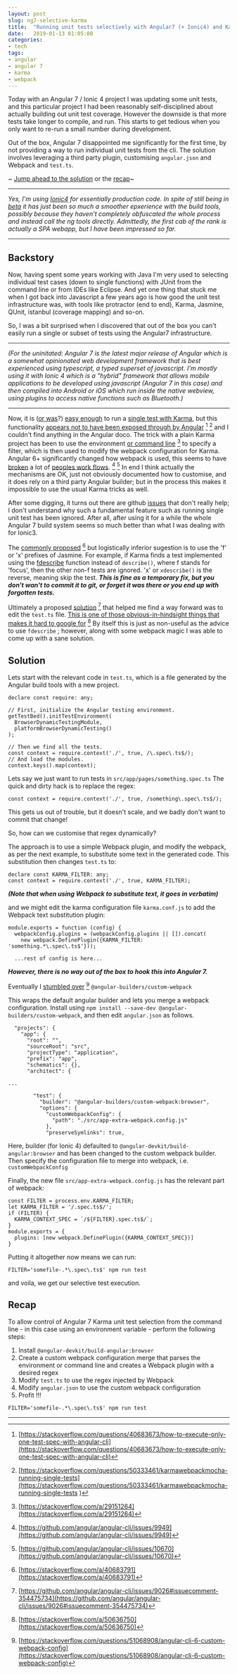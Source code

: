 ```yaml
---
layout: post
slug: ng7-selective-karma
title:  "Running unit tests selectively with Angular7 (+ Ionic4) and Karma"
date:   2019-01-13 01:05:00
categories:
- tech
tags:
- angular
- angular 7
- karma
- webpack
---
```


Today with an Angular 7 / Ionic 4 project I was updating some unit tests, and this particular project I had been reasonably  self-disciplined about actually building out  unit test coverage. However the downside is that more tests take longer to compile, and run. This starts to get tedious when you only want to re-run a small number during development.

Out of the box, Angular 7 disappointed me significantly for the first time, by not providing a way to run individual unit tests from the cli. The solution involves leveraging a third party plugin, customising `angular.json` and Webpack and `test.ts`.

~ [Jump ahead to the solution](#Solution) or the [recap](#Recap)~

---

_Yes, I'm using [Ionic4](https://beta.ionicframework.com/docs/) for essentially production code. In spite of still being in [beta](https://blog.ionicframework.com/announcing-ionic-4-beta/) it has just been so much a smoother epxerience with the build tools, possibly because they haven't completely obfuscated the whole process and instead call the ng tools directly. Admittedly, the first cab of the rank is actually a SPA webapp, but I have been impressed so far._

---

## Backstory

Now, having spent some years working with Java I'm very used to selecting individual test cases (down to single functions) with JUnit from the command line or from IDEs like Eclipse. And yet one thing that stuck me when I got back into Javascript a few years ago is how good the unit test infrastructure was, with tools like protractor (end to end), Karma, Jasmine, QUnit, istanbul (coverage mapping) and so-on.

So, I was a bit surprised when I discovered that out of the box you can't easily run a single or subset of tests using the Angular7 infrastructure.

---

*(For the uninitated: Angular 7 is the latest major release of Angular which is a somewhat opinionated web development framework that is best experienced using typescript, a typed superset of javascript. I'm mostly using it with Ionic 4 which is a "hybrid" framework that allows mobile applications to be developed using javascript (Angular 7 in this case) and then compiled into Android or iOS which run inside the native webview, using plugins to access native functions such as Bluetooth.)*

---

Now, it is ([or was](https://stackoverflow.com/a/31598188/2772465)?) [easy enough](https://medium.com/@bebraw/running-individual-tests-with-karma-mocha-89aece8ba18b) to run a [single test with Karma](https://stackoverflow.com/a/29151264/2772465), but this functionality [appears not to have been exposed through by Angular](https://stackoverflow.com/questions/40683673/how-to-execute-only-one-test-spec-with-angular-cli) [^1] [^9] and I couldn't find anything in the Angular doco. The trick with a plain Karma project has been to use the environment [or command line](https://stackoverflow.com/a/29151264) [^6] to specify a filter, which is then used to modify the webpack configuration for Karma. Angular 6+ significantly changed how webpack is used, this seems to have [broken](https://github.com/angular/angular-cli/issues/9949) a lot of [peoples work flows](https://github.com/angular/angular-cli/issues/10670). [^2] [^3] In end I think actually the mechanisms are OK, just not obviously documented how to customise, and it does rely on a third party Angular builder; but in the process this makes it impossible to use the usual Karma tricks as well.

After some digging, it turns out there are github [issues](https://github.com/angular/angular-cli/issues/9026) that don't really help; I don't understand why such a fundamental feature such as running single unit test has been ignored. After all, after using it for a while the whole Angular 7 build system seems so much better than what I was dealing with for Ionic3.

The [commonly proposed](https://stackoverflow.com/a/40683791) [^4] but logistically inferior sugestion is to use the 'f' or 'x' prefixes of Jasmine.  For example, if Karma finds a test implemented using the [fdescribe](https://jasmine.github.io/api/2.8/global.html#fdescribe) function instead of `describe()`, where f stands for 'focus', then the other non-f tests are ignored. 'x' or `xdescribe()` is the reverse, meaning skip the test. **_This is fine as a temporary fix, but you don't wan't to commit it to git, or forget it was there or you end up with forgotten tests._**

Ultimately a proposed [solution](https://github.com/angular/angular-cli/issues/9026#issuecomment-354475734) [^8] that helped me find a way forward was to edit the `test.ts` file. [This is one of those obvious-in-hindsight things that makes it hard to google for](https://stackoverflow.com/a/50636750) [^5] By itself this is just as non-useful as the advice to use `fdescribe` ; however, along with some webpack magic I was able to come up with a sane solution.

## Solution

Lets start with the relevant code in `test.ts`, which is a file generated by the Angular build tools with a new project.
```
declare const require: any;

// First, initialize the Angular testing environment.
getTestBed().initTestEnvironment(
  BrowserDynamicTestingModule,
  platformBrowserDynamicTesting()
);

// Then we find all the tests.
const context = require.context('./', true, /\.spec\.ts$/);
// And load the modules.
context.keys().map(context);
```

Lets say we just want to run tests in `src/app/pages/something.spec.ts` The quick and dirty hack is to replace the regex:
```
const context = require.context('./', true, /something\.spec\.ts$/);
```

This gets us out of trouble, but it doesn't scale, and we badly don't want to commit that change!

So, how can we customise that regex dynamically?

The approach is to use a simple Webpack plugin, and modify the webpack, as per the next example, to substitute some text in the generated code.
This substitution then changes `test.ts` to:

```
declare const KARMA_FILTER: any;
const context = require.context('./', true, KARMA_FILTER);
```

**_(Note that when using Webpack to substitute text, it goes in verbatim)_**

and we might edit the karma configuration file `karma.conf.js` to add the Webpack text substitution plugin:
```
module.exports = function (config) {
  webpackConfig.plugins = (webpackConfig.plugins || []).concat(
    new webpack.DefinePlugin({KARMA_FILTER: 'something.*\.spec\.ts$'}));

  ...rest of config is here...
```

**_However, there is no way out of the box to hook this into Angular 7._**


Eventually I [stumbled over](https://stackoverflow.com/questions/51068908/angular-cli-6-custom-webpack-config) [^7] `@angular-builders/custom-webpack`

This wraps the default angular builder and lets you merge a webpack configuration. Install using `npm install --save-dev @angular-builders/custom-webpack`, and then edit `angular.json` as follows.

```
  "projects": {
    "app": {
      "root": "",
      "sourceRoot": "src",
      "projectType": "application",
      "prefix": "app",
      "schematics": {},
      "architect": {

...

        "test": {
          "builder": "@angular-builders/custom-webpack:browser",
          "options": {
            "customWebpackConfig": {
              "path": "./src/app-extra-webpack.config.js"
            },
            "preserveSymlinks": true,
```

Here, builder (for Ionic 4) defaulted to `@angular-devkit/build-angular:browser` and has been changed to the custom webpack builder. Then specify the configuration file to merge into webpack, i.e. `customWebpackConfig`

Finally, the new file `src/app-extra-webpack.config.js` has the relevant part of webpack:

```
const FILTER = process.env.KARMA_FILTER;
let KARMA_FILTER = '/.spec.ts$/';
if (FILTER) {
  KARMA_CONTEXT_SPEC = `/${FILTER}.spec.ts$/`;
}
module.exports = {
  plugins: [new webpack.DefinePlugin({KARMA_CONTEXT_SPEC})]
}
```

Putting it altogether now means we can run:
```
FILTER='somefile-.*\.spec\.ts$' npm run test
```

and voila, we get our selective test execution.

## Recap

To allow control of Angular 7 Karma unit test selection from the command line - in this case using an environment variable - perform the following steps:

1. Install `@angular-devkit/build-angular:browser`
2. Create a custom webpack configuration merge that parses the environment or command line and creates a Webpack plugin with a desired regex
3. Modify `test.ts` to use the regex injected by Webpack
4. Modify `angular.json` to use the custom webpack configuration
5. Profit !!!
```
FILTER='somefile-.*\.spec\.ts$' npm run test
```

---

[^1]: [https://stackoverflow.com/questions/40683673/how-to-execute-only-one-test-spec-with-angular-cli](https://stackoverflow.com/questions/40683673/how-to-execute-only-one-test-spec-with-angular-cli)

[^2]: [https://github.com/angular/angular-cli/issues/9949](https://github.com/angular/angular-cli/issues/9949)

[^3]: [https://github.com/angular/angular-cli/issues/10670](https://github.com/angular/angular-cli/issues/10670)

[^4]: [https://stackoverflow.com/a/40683791](https://stackoverflow.com/a/40683791)

[^5]: [https://stackoverflow.com/a/50636750](https://stackoverflow.com/a/50636750)

[^6]: [https://stackoverflow.com/a/29151264](https://stackoverflow.com/a/29151264)

[^7]: [https://stackoverflow.com/questions/51068908/angular-cli-6-custom-webpack-config](https://stackoverflow.com/questions/51068908/angular-cli-6-custom-webpack-config)

[^8]: [https://github.com/angular/angular-cli/issues/9026#issuecomment-354475734](https://github.com/angular/angular-cli/issues/9026#issuecomment-354475734)

[^9]: [https://stackoverflow.com/questions/50333461/karmawebpackmocha-running-single-tests](https://stackoverflow.com/questions/50333461/karmawebpackmocha-running-single-tests
)


